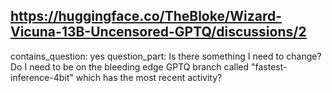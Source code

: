 ## https://huggingface.co/TheBloke/Wizard-Vicuna-13B-Uncensored-GPTQ/discussions/2

contains_question: yes
question_part: Is there something I need to change? Do I need to be on the bleeding edge GPTQ branch called "fastest-inference-4bit" which has the most recent activity?